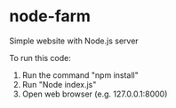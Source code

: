 # node-farm
Simple website with Node.js server

To run this code:
1) Run the command "npm install"
2) Run "Node index.js"
3) Open web browser (e.g. 127.0.0.1:8000)
